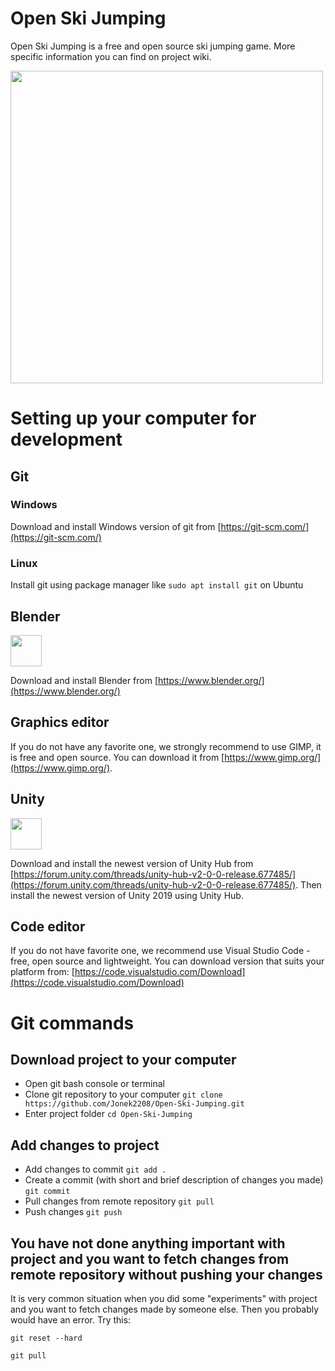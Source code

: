 # Open Ski Jumping
Open Ski Jumping is a free and open source ski jumping game.
More specific information you can find on project wiki.

<img src="https://jonek2208.github.io/Open-Ski-Jumping/img/screenshot2.jpg" height="500" > 

# Setting up your computer for development
## Git
### Windows
Download and install Windows version of git from [https://git-scm.com/](https://git-scm.com/)
### Linux
Install git using package manager like `sudo apt install git` on Ubuntu
## Blender 
<img src="https://download.blender.org/branding/blender_logo_socket.svg" height="50" > 

Download and install Blender from [https://www.blender.org/](https://www.blender.org/)
## Graphics editor
If you do not have any favorite one, we strongly recommend to use GIMP, it is free and open source. You can download it from [https://www.gimp.org/](https://www.gimp.org/).
## Unity
<img src="https://upload.wikimedia.org/wikipedia/commons/1/19/Unity_Technologies_logo.svg" height="50" > 


Download and install the newest version of Unity Hub from [https://forum.unity.com/threads/unity-hub-v2-0-0-release.677485/](https://forum.unity.com/threads/unity-hub-v2-0-0-release.677485/).
Then install the newest version of Unity 2019 using Unity Hub.
## Code editor
If you do not have favorite one, we recommend use Visual Studio Code - free, open source and lightweight. You can download version that suits your platform from: [https://code.visualstudio.com/Download](https://code.visualstudio.com/Download)

# Git commands
## Download project to your computer
* Open git bash console or terminal
* Clone git repository to your computer `git clone https://github.com/Jonek2208/Open-Ski-Jumping.git`
* Enter project folder `cd Open-Ski-Jumping`

## Add changes to project
* Add changes to commit `git add .`
* Create a commit (with short and brief description of changes you made) `git commit`
* Pull changes from remote repository `git pull`
* Push changes `git push`

## You have not done anything important with project and you want to fetch changes from remote repository without pushing your changes
It is very common situation when you did some "experiments" with project and you want to fetch changes made by someone else. Then you probably would have an error. Try this:
 
`git reset --hard`

`git pull`


